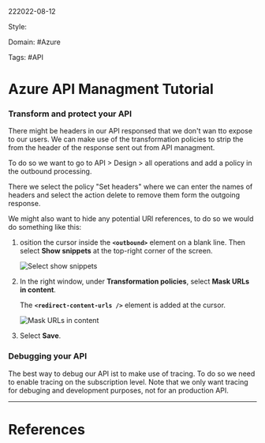 222022-08-12

Style: 

Domain: #Azure

Tags: #API 

# Azure API Managment Tutorial

### Transform and protect your API
There might be headers in our API responsed that we don't wan tto expose to our users. We can make use of the transformation policies to strip the from the header of the response sent out from API managment.

To do so we want to go to API > Design > all operations and add a policy in the outbound processing.

There we select the policy "Set headers" where we can enter the names of headers and select the action delete to remove them form the outgoing response.

We might also want to hide any potential URl references, to do so we would do something like this:
1.  osition the cursor inside the **`<outbound>`** element on a blank line. Then select **Show snippets** at the top-right corner of the screen.
    
    ![Select show snippets](https://docs.microsoft.com/en-us/azure/api-management/media/transform-api/show-snippets-1.png)
    
2.  In the right window, under **Transformation policies**, select **Mask URLs in content**.
    
    The **`<redirect-content-urls />`** element is added at the cursor.
    
    ![Mask URLs in content](https://docs.microsoft.com/en-us/azure/api-management/media/transform-api/mask-urls-new.png)
    
3.  Select **Save**.

### Debugging your API

The best way to debug our API ist to make use of tracing. To do so we need to enable tracing on the subscription level. Note that we only want tracing for debuging and development purposes, not for an production API.



___
# References
